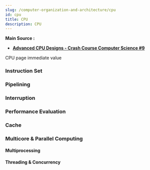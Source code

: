 ```yaml
---
slug: /computer-organization-and-architecture/cpu
id: cpu
title: CPU
description: CPU
---
```


**Main Source :**

- **[Advanced CPU Designs - Crash Course Computer Science #9](https://youtu.be/rtAlC5J1U40?si=wae6I4lznG73wuzx)**

CPU page
immediate value

### Instruction Set

### Pipelining

### Interruption

### Performance Evaluation

### Cache

### Multicore & Parallel Computing

#### Multiprocessing

#### Threading & Concurrency
